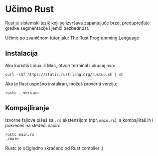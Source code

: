 # Učimo Rust

[Rust](https://www.rust-lang.org/en-US/) je sistemski jezik koji se izvršava zapanjujuće brzo, predupređuje greške segmentacije i jemči bezbednost.

Učimo po zvaničnom tutorijalu: [The Rust Programming Language](https://doc.rust-lang.org/book/)

## Instalacija

Ako koristiš Linux ili Mac, otvori terminal i ukucaj ovo:

```
curl -sSf https://static.rust-lang.org/rustup.sh | sh
```

Ako je Rast uspešno instaliran, možeš proveriti verziju:
```
rustc --version
```

## Kompajliranje

Izvorne fajlove pišeš sa `.rs` ekstenzijom (npr. `main.rs`), a kompajliraš ih i pokrećeš na sledeći način:
```
rustc main.rs
./main
```

Rustc je očigledno skraćeno od Rust compiler :)
